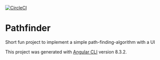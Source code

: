 [![CircleCI](https://circleci.com/gh/bene-starzengruber/pathfinder/tree/master.svg?style=svg)](https://circleci.com/gh/bene-starzengruber/pathfinder/tree/master)

# Pathfinder

Short fun project to implement a simple path-finding-algorithm with a UI

This project was generated with [Angular CLI](https://github.com/angular/angular-cli) version 8.3.2.
